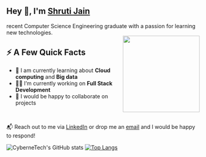 <h2>Hey 👋, I'm <a href="https://www.linkedin.com/in/shruti-j-08a399196/">Shruti Jain</a></h2>
recent Computer Science Engineering graduate with a passion for learning new technologies.
<br /> 
<img align="right" src="https://media.tenor.com/images/d41a7004a8815e01f8fc6b4c07383640/tenor.gif" height="200"/>
<h2>⚡️ A Few Quick Facts</h2>
<ul>
<li>🧐 I am currently learning about <strong>Cloud computing</strong> and <strong>Big data</strong></li>
<li>👨‍💻 I’m currently working on <strong>Full Stack Development</strong></li>
<li>👯 I would be happy to collaborate on projects</li>
<!--<li>💬 Ask me about <strong>web development</strong>.</li> -->
<!--<li>📙 Check out my <a href="">resume</a>.</li> -->
</ul>
<br/>

📬 Reach out to me via [LinkedIn](https://www.linkedin.com/in/cybernetech/) or drop me an [email](mailto:shru.tif101@gmail.com) and I would be happy to respond! <br/>

![CyberneTech's GitHub stats](https://github-readme-stats.vercel.app/api?username=CyberneTech&count_private=true&show_icons=true&theme=tokyonight)
[![Top Langs](https://github-readme-stats.vercel.app/api/top-langs/?username=CyberneTech&layout=compact&theme=tokyonight)](https://github.com/CyberneTech/github-readme-stats)

